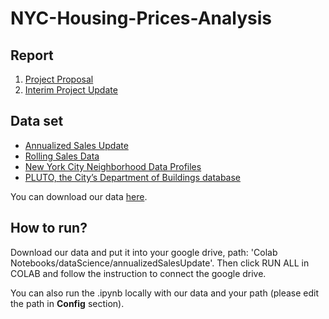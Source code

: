 # NYC-Housing-Prices-Analysis

## Report
1. [Project Proposal](https://github.com/zhuoyingcai/NYC-Housing-Prices-Analysis/blob/master/Doc/data-science-proposal.pdf)
2. [Interim Project Update](https://github.com/zhuoyingcai/NYC-Housing-Prices-Analysis/blob/master/Doc/Data%20Science%20Interim%20Project%20Update.pdf)

## Data set
- [Annualized Sales Update](https://www1.nyc.gov/site/finance/taxes/property-annualized-sales-update.page)
- [Rolling Sales Data](https://www1.nyc.gov/site/finance/taxes/property-rolling-sales-data.page)
- [New York City Neighborhood Data Profiles](http://furmancenter.org/neighborhoods)
- [PLUTO, the City’s Department of Buildings database](https://www1.nyc.gov/site/planning/data-maps/open-data.page)

You can download our data [here](https://github.com/zhuoyingcai/NYC-Housing-Prices-Analysis/tree/master/annualizedSalesUpdate).

## How to run?
Download our data and put it into your google drive, path: 'Colab Notebooks/dataScience/annualizedSalesUpdate'. Then click RUN ALL in COLAB and follow the instruction to connect the google drive.

You can also run the .ipynb locally with our data and your path (please edit the path in __Config__ section).
